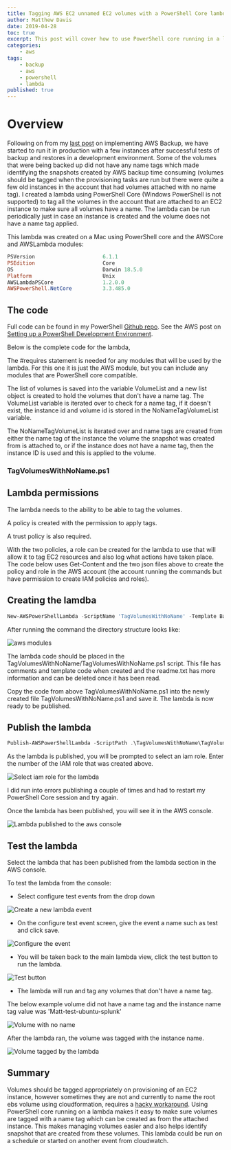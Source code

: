 ```yaml
---
title: Tagging AWS EC2 unnamed EC2 volumes with a PowerShell Core lambda
author: Matthew Davis
date: 2019-04-28
toc: true
excerpt: This post will cover how to use PowerShell core running in a lambda to tag unnamed EC2 volumes.
categories:
    - aws
tags:
    - backup
    - aws
    - powershell
    - lambda
published: true
---
```


# Overview

Following on from my [last post] on implementing AWS Backup, we have started to run it in production with a few instances after successful tests of backup and restores in a development environment. Some of the volumes that were being backed up did not have any name tags which made identifying the snapshots created by AWS backup time consuming (volumes should be tagged when the provisioning tasks are run but there were quite a few old instances in the account that had volumes attached with no name tag).
I created a lambda using PowerShell Core (Windows PowerShell is not supported) to tag all the volumes in the account that are attached to an EC2 instance to make sure all volumes have a name. The lambda can be run periodically just in case an instance is created and the volume does not have a name tag applied.

This lambda was created on a Mac using PowerShell core and the AWSCore and AWSLambda modules:

```powershell
PSVersion                      6.1.1
PSEdition                      Core
OS                             Darwin 18.5.0
Platform                       Unix
AWSLambdaPSCore                1.2.0.0
AWSPowerShell.NetCore          3.3.485.0  
```

## The code

Full code can be found in my PowerShell [Github repo]. See the AWS post on [Setting up a PowerShell Development Environment].

Below is the complete code for the lambda,

The #requires statement is needed for any modules that will be used by the lambda. For this one it is just the AWS module, but you can include any modules that are PowerShell core compatible.

The list of volumes is saved into the variable VolumeList and a new list object is created to hold the volumes that don't have a name tag. The VolumeList variable is iterated over to check for a name tag, if it doesn't exist, the instance id and volume id is stored in the NoNameTagVolumeList variable.

The NoNameTagVolumeList is iterated over and name tags are created from either the name tag of the instance the volume the snapshot was created from is attached to, or if the instance does not have a name tag, then the instance ID is used and this is applied to the volume.

### TagVolumesWithNoName.ps1

<script src="https://gist.github.com/MatthewJDavis/f71fbab9c17448434c4e7c536f53a096.js"></script>

## Lambda permissions

The lambda needs to the ability to be able to tag the volumes.

A policy is created with the permission to apply tags.

<script src="https://gist.github.com/MatthewJDavis/5d65e61e92af74d7c4683585eb64eb51.js"></script>

A trust policy is also required.

<script src="https://gist.github.com/MatthewJDavis/bda438ab8ab5bceb93d8b8b8223ce446.js"></script>

With the two policies, a role can be created for the lambda to use that will allow it to tag EC2 resources and also log what actions have taken place.
The code below uses Get-Content and the two json files above to create the policy and role in the AWS account (the account running the commands but have permission to create IAM policies and roles).

<script src="https://gist.github.com/MatthewJDavis/5a8f9c79e34ec5abfd736bc3391cac99.js"></script>

## Creating the lamdba

```powershell
New-AWSPowerShellLambda -ScriptName 'TagVolumesWithNoName' -Template Basic
```

After running the command the directory structure looks like:

![aws modules](/images/aws-lambda-volume-tagging/dir-structure-after-create.png)

The lambda code should be placed in the TagVolumesWithNoName/TagVolumesWithNoName.ps1 script. This file has comments and template code when created and the readme.txt has more information and can be deleted once it has been read.

Copy the code from above TagVolumesWithNoName.ps1 into the newly created file TagVolumesWithNoName.ps1 and save it.
The lambda is now ready to be published.

## Publish the lambda

```powershell
Publish-AWSPowerShellLambda -ScriptPath .\TagVolumesWithNoName\TagVolumesWithNoName.ps1 -Name TagVolumesWithNoName -Region 'eu-west-1'
```

As the lambda is published, you will be prompted to select an iam role. Enter the number of the IAM role that was created above.

![Select iam role for the lambda](/images/aws-lambda-volume-tagging/select-iam-role.png)

I did run into errors publishing a couple of times and had to restart my PowerShell Core session and try again.

Once the lambda has been published, you will see it in the AWS console.

![Lambda published to the aws console](/images/aws-lambda-volume-tagging/lambda-console.png)

## Test the lambda

Select the lambda that has been published from the lambda section in the AWS console.

To test the lambda from the console:

- Select configure test events from the drop down

![Create a new lambda event](/images/aws-lambda-volume-tagging/new-lambda-event.png)

- On the configure test event screen, give the event a name such as test and click save.

![Configure the event](/images/aws-lambda-volume-tagging/configure-test-lambda-event.png)

- You will be taken back to the main lambda view, click the test button to run the lambda.

![Test button](/images/aws-lambda-volume-tagging/test-button.png)

- The lambda will run and tag any volumes that don't have a name tag.

The below example volume did not have a name tag and the instance name tag value was 'Matt-test-ubuntu-splunk'

![Volume with no name](/images/aws-lambda-volume-tagging/vol-no-name.png)

After the lambda ran, the volume was tagged with the instance name.

![Volume tagged by the lambda](/images/aws-lambda-volume-tagging/vol-tagged-by-lambda.png)

## Summary

Volumes should be tagged appropriately on provisioning of an EC2 instance, however sometimes they are not and currently to name the root ebs volume using cloudformation, requires a [hacky workaround]. Using PowerShell core running on a lambda makes it easy to make sure volumes are tagged with a name tag which can be created as from the attached instance. This makes managing volumes easier and also helps identify snapshot that are created from these volumes. This lambda could be run on a schedule or started on another event from cloudwatch.

[last post]: https://matthewdavis111.com/aws/aws-backup-powershell/
[Github repo]: https://github.com/MatthewJDavis/PowerShell/tree/master/AWS/lambda-for-tagging-volumes
[Setting up a PowerShell Development Environment]: https://docs.aws.amazon.com/lambda/latest/dg/lambda-powershell-setup-dev-environment.html
[hacky workaround]: https://serverfault.com/questions/876942/create-new-ec2-instance-with-existing-ebs-volume-as-root-device-using-cloudforma